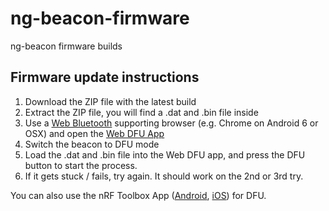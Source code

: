 # ng-beacon-firmware
ng-beacon firmware builds

## Firmware update instructions
1. Download the ZIP file with the latest build
2. Extract the ZIP file, you will find a .dat and .bin file inside
3. Use a [Web Bluetooth](https://github.com/WebBluetoothCG/web-bluetooth/blob/gh-pages/implementation-status.md) supporting browser (e.g. Chrome on Android 6 or OSX) and open the [Web DFU App](https://urish.github.io/web-bluetooth-secure-dfu)
4. Switch the beacon to DFU mode
5. Load the .dat and .bin file into the Web DFU app, and press the DFU button to start the process.
6. If it gets stuck / fails, try again. It should work on the 2nd or 3rd try.

You can also use the nRF Toolbox App ([Android](https://play.google.com/store/apps/details?id=no.nordicsemi.android.nrftoolbox&hl=en), [iOS](https://itunes.apple.com/us/app/nrf-toolbox/id820906058?mt=8)) for DFU.
